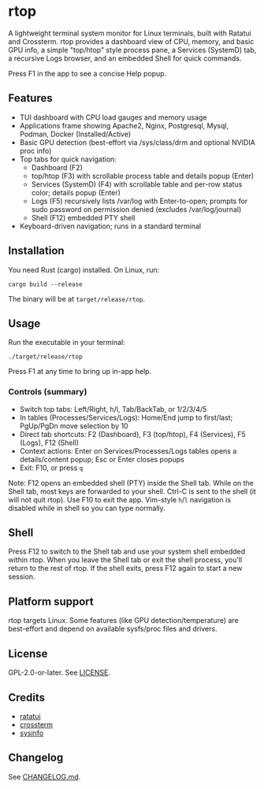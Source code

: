 # rtop

A lightweight terminal system monitor for Linux terminals, built with Ratatui and Crossterm. rtop provides a dashboard view of CPU, memory, and basic GPU info, a simple "top/htop" style process pane, a Services (SystemD) tab, a recursive Logs browser, and an embedded Shell for quick commands.

Press F1 in the app to see a concise Help popup.

## Features
- TUI dashboard with CPU load gauges and memory usage
- Applications frame showing Apache2, Nginx, Postgresql, Mysql, Podman, Docker (Installed/Active)
- Basic GPU detection (best-effort via /sys/class/drm and optional NVIDIA proc info)
- Top tabs for quick navigation:
  - Dashboard (F2)
  - top/htop (F3) with scrollable process table and details popup (Enter)
  - Services (SystemD) (F4) with scrollable table and per-row status color; details popup (Enter)
  - Logs (F5) recursively lists /var/log with Enter-to-open; prompts for sudo password on permission denied (excludes /var/log/journal)
  - Shell (F12) embedded PTY shell
- Keyboard-driven navigation; runs in a standard terminal

## Installation
You need Rust (cargo) installed. On Linux, run:

```
cargo build --release
```

The binary will be at `target/release/rtop`.

## Usage
Run the executable in your terminal:

```
./target/release/rtop
```

Press F1 at any time to bring up in-app help.

### Controls (summary)
- Switch top tabs: Left/Right, h/l, Tab/BackTab, or 1/2/3/4/5
- In tables (Processes/Services/Logs): Home/End jump to first/last; PgUp/PgDn move selection by 10
- Direct tab shortcuts: F2 (Dashboard), F3 (top/htop), F4 (Services), F5 (Logs), F12 (Shell)
- Context actions: Enter on Services/Processes/Logs tables opens a details/content popup; Esc or Enter closes popups
- Exit: F10, or press `q`

Note: F12 opens an embedded shell (PTY) inside the Shell tab. While on the Shell tab, most keys are forwarded to your shell. Ctrl-C is sent to the shell (it will not quit rtop). Use F10 to exit the app. Vim-style `h`/`l` navigation is disabled while in shell so you can type normally.

## Shell
Press F12 to switch to the Shell tab and use your system shell embedded within rtop. When you leave the Shell tab or exit the shell process, you’ll return to the rest of rtop. If the shell exits, press F12 again to start a new session.

## Platform support
rtop targets Linux. Some features (like GPU detection/temperature) are best-effort and depend on available sysfs/proc files and drivers.

## License
GPL-2.0-or-later. See [LICENSE](LICENSE).

## Credits
- [ratatui](https://github.com/ratatui-org/ratatui)
- [crossterm](https://github.com/crossterm-rs/crossterm)
- [sysinfo](https://github.com/GuillaumeGomez/sysinfo)

## Changelog
See [CHANGELOG.md](CHANGELOG.md).
